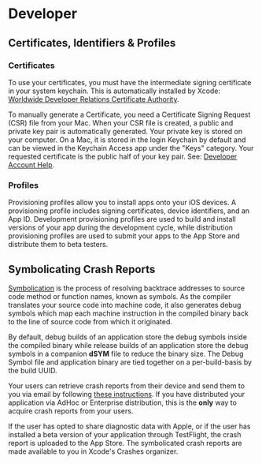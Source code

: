 # Developer

## Certificates, Identifiers & Profiles

### Certificates

To use your certificates, you must have the intermediate signing certificate in your system keychain. This is automatically installed by Xcode: [Worldwide Developer Relations Certificate Authority](https://developer.apple.com/certificationauthority/AppleWWDRCA.cer).

To manually generate a Certificate, you need a Certificate Signing Request \(CSR\) file from your Mac. When your CSR file is created, a public and private key pair is automatically generated. Your private key is stored on your computer. On a Mac, it is stored in the login Keychain by default and can be viewed in the Keychain Access app under the "Keys" category. Your requested certificate is the public half of your key pair. See: [Developer Account Help](https://help.apple.com/developer-account/).

### Profiles

Provisioning profiles allow you to install apps onto your iOS devices. A provisioning profile includes signing certificates, device identifiers, and an App ID. Development provisioning profiles are used to build and install versions of your app during the development cycle, while distribution provisioning profiles are used to submit your apps to the App Store and distribute them to beta testers.

## Symbolicating Crash Reports

[Symbolication](https://developer.apple.com/library/archive/technotes/tn2151/_index.html) is the process of resolving backtrace addresses to source code method or function names, known as symbols. As the compiler translates your source code into machine code, it also generates debug symbols which map each machine instruction in the compiled binary back to the line of source code from which it originated.

By default, debug builds of an application store the debug symbols inside the compiled binary while release builds of an application store the debug symbols in a companion **dSYM** file to reduce the binary size. The Debug Symbol file and application binary are tied together on a per-build-basis by the build UUID.

Your users can retrieve crash reports from their device and send them to you via email by following [these instructions](https://developer.apple.com/library/archive/qa/qa1747/_index.html). If you have distributed your application via AdHoc or Enterprise distribution, this is the **only** way to acquire crash reports from your users.

If the user has opted to share diagnostic data with Apple, or if the user has installed a beta version of your application through TestFlight, the crash report is uploaded to the App Store. The symbolicated crash reports are made available to you in Xcode's Crashes organizer.

